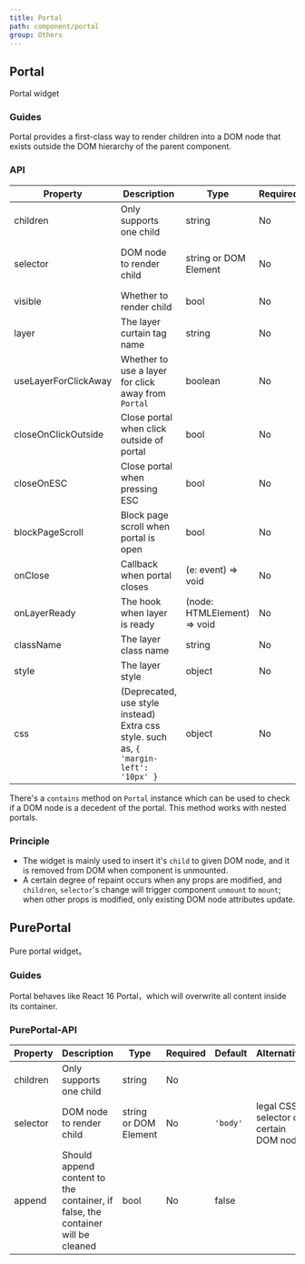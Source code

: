 ```yaml
---
title: Portal
path: component/portal
group: Others
---
```


## Portal

Portal widget

### Guides

Portal provides a first-class way to render children into a DOM node that exists outside the DOM hierarchy of the parent component.

### API

| Property     | Description     | Type     | Required | Default      | Alternative         |
| --------- | ----------------- | ---------- | ----------- | -------- | -------------------- |
| children  | Only supports one child        | string    | No  |          |                |
| selector  | DOM node to render child    | string or DOM Element | No | `'body'` | legal CSS selector or certain DOM node |
| visible   | Whether to render child    | bool   | No     | `true`   |                |
| layer | The layer curtain tag name | string | No | `div` | |
| useLayerForClickAway | Whether to use a layer for click away from `Portal` | boolean | No | false | |
| closeOnClickOutside | Close portal when click outside of portal | bool | No | `false` | `true` |
| closeOnESC | Close portal when pressing ESC | bool | No | `false` | `true` |
| blockPageScroll | Block page scroll when portal is open | bool | No | `false` | `true` |
| onClose | Callback when portal closes | (e: event) => void | No | | |
| onLayerReady | The hook when layer is ready | (node: HTMLElement) => void | No | | |
| className | The layer class name     | string | No |      |         |
| style | The layer style | object | No | | |
| css      | (Deprecated, use style instead) Extra css style. such as, `{ 'margin-left': '10px' }` | object  | No | `{}`     |     |

There's a `contains` method on `Portal` instance which can be used to check if a DOM node is a decedent of the portal. This method works with nested portals.

### Principle

- The widget is mainly used to insert it's `child` to given DOM node, and it is removed from DOM when component is unmounted.
- A certain degree of repaint occurs when any props are modified, and `children`, `selector`'s change will trigger component `unmount` to `mount`; when other props is modified, only existing DOM node attributes update.

## PurePortal

Pure portal widget。

### Guides

Portal behaves like React 16 Portal，which will overwrite all content inside its container.

### PurePortal-API

| Property     | Description     | Type     | Required | Default      | Alternative         |
| --------- | ----------------- | ---------- | ----------- | -------- | -------------------- |
| children  | Only supports one child        | string    | No  |          |                |
| selector  | DOM node to render child    | string or DOM Element | No | `'body'` | legal CSS selector or certain DOM node |
| append | Should append content to the container, if false, the container will be cleaned | bool | No | false | |
